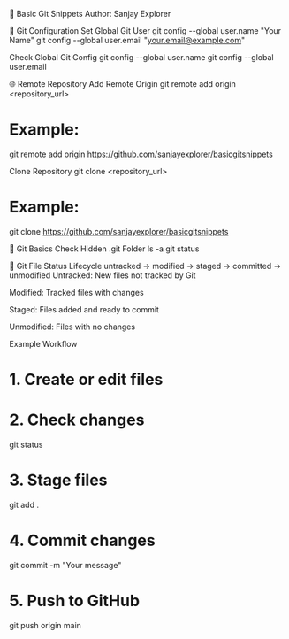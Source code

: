 📁 Basic Git Snippets
Author: Sanjay Explorer

🔧 Git Configuration
Set Global Git User
git config --global user.name "Your Name"
git config --global user.email "your.email@example.com"

Check Global Git Config
git config --global user.name
git config --global user.email

🌐 Remote Repository
Add Remote Origin
git remote add origin <repository_url>
# Example:
git remote add origin https://github.com/sanjayexplorer/basicgitsnippets

Clone Repository
git clone <repository_url>
# Example:
git clone https://github.com/sanjayexplorer/basicgitsnippets

📂 Git Basics
Check Hidden .git Folder
ls -a
git status

🔄 Git File Status Lifecycle
untracked -> modified -> staged -> committed -> unmodified
Untracked: New files not tracked by Git

Modified: Tracked files with changes

Staged: Files added and ready to commit

Unmodified: Files with no changes

Example Workflow

# 1. Create or edit files
# 2. Check changes
git status

# 3. Stage files
git add .

# 4. Commit changes
git commit -m "Your message"

# 5. Push to GitHub
git push origin main

